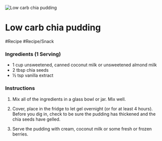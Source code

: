 ![Low carb chia pudding](https://i.dietdoctor.com/wp-content/uploads/2016/06/DD-156.jpg?auto=compress%2Cformat&w=1200&h=800&fit=crop)

# Low carb chia pudding

#Recipe 
#Recipe/Snack

### Ingredients (1 Serving)

-   1 cup unsweetened, canned coconut milk or unsweetened almond milk
-   2 tbsp chia seeds
-   ½ tsp vanilla extract

### Instructions

1.  Mix all of the ingredients in a glass bowl or jar. Mix well.
    
2.  Cover, place in the fridge to let gel overnight (or for at least 4 hours). Before you dig in, check to be sure the pudding has thickened and the chia seeds have gelled.
    
3.  Serve the pudding with cream, coconut milk or some fresh or frozen berries.